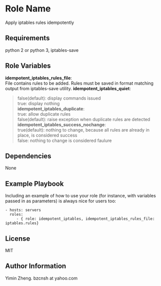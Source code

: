 Role Name
=========

Apply iptables rules idempotently

Requirements
------------

python 2 or python 3, iptables-save

Role Variables
--------------

**idempotent_iptables_rules_file**:  
File contains rules to be added. Rules must be saved in format matching output from iptables-save utility.
**idempotent_iptables_quiet**:  
>  false(default): display commands issued  
>  true:  display nothing  
**idempotent_iptables_duplicate**:  
>  true: allow duplicate rules  
>  false(default): raise exception when duplicate rules are detected  
**idempotent_iptables_success_nochange**:  
>  true(default): nothing to change, because all rules are already in place, is considered success  
>  false: nothing to change is considered faulure  

Dependencies
------------

None

Example Playbook
----------------

Including an example of how to use your role (for instance, with variables passed in as parameters) is always nice for users too:

    - hosts: servers
      roles:
         - { role: idempotent_iptables, idempotent_iptables_rules_file: iptables.rules}

License
-------

MIT

Author Information
------------------

Yimin Zheng. bzcnsh at yahoo.com
